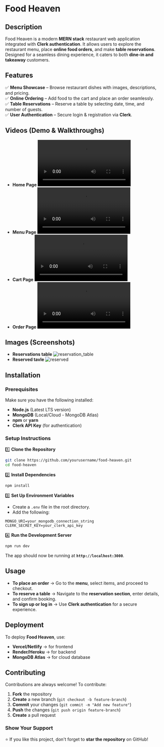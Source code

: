 # Food Heaven

## Description  
Food Heaven is a modern **MERN stack** restaurant web application integrated with **Clerk authentication**. It allows users to explore the restaurant menu, place **online food orders**, and make **table reservations**. Designed for a seamless dining experience, it caters to both **dine-in and takeaway** customers.

## Features  
✅ **Menu Showcase** – Browse restaurant dishes with images, descriptions, and pricing.  
✅ **Online Ordering** – Add food to the cart and place an order seamlessly.  
✅ **Table Reservations** – Reserve a table by selecting date, time, and number of guests.  
✅ **User Authentication** – Secure login & registration via **Clerk**.  

## Videos (Demo & Walkthroughs)
- **Home Page** 
<video src="https://github.com/user-attachments/assets/a13fdef7-7bf0-4eec-bf96-e73daf7be742" ></video>
- **Menu Page**
  <video src="https://github.com/user-attachments/assets/c0e68400-eec9-4aab-87d5-667b3d215e4a" ></video>
- **Cart Page**
  <video src="https://github.com/user-attachments/assets/38492a8b-f2bb-4390-b37d-20a8cedfd93e" ></video>
- **Order Page**
   <video src="https://github.com/user-attachments/assets/b808f725-cb76-47fd-b577-c80ea1e5ba2f" ></video>
## Images (Screenshots)   
- **Reservations table**
  ![reservation_table](https://github.com/user-attachments/assets/5c611ef9-3b01-43e5-811b-db90f85befff)
- **Reserved tavle**
  ![reserved](https://github.com/user-attachments/assets/01d7b84b-e321-48fb-9898-8f7d6c729881)

## Installation  

### **Prerequisites**  
Make sure you have the following installed:  
- **Node.js** (Latest LTS version)  
- **MongoDB** (Local/Cloud - MongoDB Atlas)  
- **npm** or **yarn**  
- **Clerk API Key** (for authentication)  

### **Setup Instructions**  
1️⃣ **Clone the Repository**  
```sh
git clone https://github.com/yourusername/food-heaven.git
cd food-heaven
```  
2️⃣ **Install Dependencies**  
```sh
npm install
```  
3️⃣ **Set Up Environment Variables**  
- Create a `.env` file in the root directory.  
- Add the following:  
```env
MONGO_URI=your_mongodb_connection_string
CLERK_SECRET_KEY=your_clerk_api_key
```  
4️⃣ **Run the Development Server**  
```sh
npm run dev
```  
The app should now be running at **`http://localhost:3000`**.

## Usage  
- **To place an order** → Go to the **menu**, select items, and proceed to checkout.  
- **To reserve a table** → Navigate to the **reservation section**, enter details, and confirm booking.  
- **To sign up or log in** → Use **Clerk authentication** for a secure experience.  

## Deployment  
To deploy **Food Heaven**, use:  
- **Vercel/Netlify** → for frontend  
- **Render/Heroku** → for backend  
- **MongoDB Atlas** → for cloud database  

## Contributing  
Contributions are always welcome! To contribute:  
1. **Fork** the repository  
2. **Create** a new branch (`git checkout -b feature-branch`)  
3. **Commit** your changes (`git commit -m "Add new feature"`)  
4. **Push** the changes (`git push origin feature-branch`)  
5. **Create** a pull request  


###  Show Your Support  
⭐ If you like this project, don't forget to **star the repository** on GitHub!  

